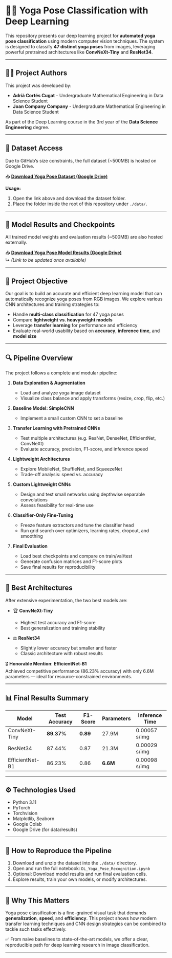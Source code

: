 # 🧘‍♀️ Yoga Pose Classification with Deep Learning

This repository presents our deep learning project for **automated yoga pose classification** using modern computer vision techniques. The system is designed to classify **47 distinct yoga poses** from images, leveraging powerful pretrained architectures like **ConvNeXt-Tiny** and **ResNet34**.

---

## 👨‍💻 Project Authors

This project was developed by:
- **Adrià Cortés Cugat** - Undergraduate Mathematical Engineering in Data Science Student 
- **Joan Company Company** - Undergraduate Mathematical Engineering in Data Science Student

As part of the Deep Learning course in the 3rd year of the **Data Science Engineering** degree.

---

## 📂 Dataset Access

Due to GitHub’s size constraints, the full dataset (~500MB) is hosted on Google Drive.

📥 **[Download Yoga Pose Dataset (Google Drive)](https://drive.google.com/drive/folders/1FDCsXx5FC060RfOw34LKfFCRmd2lI4jW?usp=drive_link)**

**Usage:**
1. Open the link above and download the dataset folder.
2. Place the folder inside the root of this repository under `./data/`.

---

## 📁 Model Results and Checkpoints

All trained model weights and evaluation results (~500MB) are also hosted externally.

📥 **[Download Yoga Pose Model Results (Google Drive)](INSERT_RESULTS_LINK_HERE)**  
↳ *(Link to be updated once available)*

---

## 🎯 Project Objective

Our goal is to build an accurate and efficient deep learning model that can automatically recognize yoga poses from RGB images. We explore various CNN architectures and training strategies to:

- Handle **multi-class classification** for 47 yoga poses
- Compare **lightweight vs. heavyweight models**
- Leverage **transfer learning** for performance and efficiency
- Evaluate real-world usability based on **accuracy**, **inference time**, and **model size**

---

## 🔍 Pipeline Overview

The project follows a complete and modular pipeline:

1. **Data Exploration & Augmentation**
   - Load and analyze yoga image dataset
   - Visualize class balance and apply transforms (resize, crop, flip, etc.)

2. **Baseline Model: SimpleCNN**
   - Implement a small custom CNN to set a baseline

3. **Transfer Learning with Pretrained CNNs**
   - Test multiple architectures (e.g. ResNet, DenseNet, EfficientNet, ConvNeXt)
   - Evaluate accuracy, precision, F1-score, and inference speed

4. **Lightweight Architectures**
   - Explore MobileNet, ShuffleNet, and SqueezeNet
   - Trade-off analysis: speed vs. accuracy

5. **Custom Lightweight CNNs**
   - Design and test small networks using depthwise separable convolutions
   - Assess feasibility for real-time use

6. **Classifier-Only Fine-Tuning**
   - Freeze feature extractors and tune the classifier head
   - Run grid search over optimizers, learning rates, dropout, and smoothing

7. **Final Evaluation**
   - Load best checkpoints and compare on train/val/test
   - Generate confusion matrices and F1-score plots
   - Save final results for reproducibility

---

## 🧠 Best Architectures

After extensive experimentation, the two best models are:

- 🏆 **ConvNeXt-Tiny**  
  - Highest test accuracy and F1-score  
  - Best generalization and training stability  

- ⚖️ **ResNet34**  
  - Slightly lower accuracy but smaller and faster  
  - Classic architecture with robust results  

🎖️ **Honorable Mention**: **EfficientNet-B1**  
Achieved competitive performance (86.23% accuracy) with only 6.6M parameters — ideal for resource-constrained environments.

---

## 📊 Final Results Summary

| Model           | Test Accuracy | F1-Score | Parameters | Inference Time |
|----------------|---------------|----------|------------|----------------|
| ConvNeXt-Tiny  | **89.37%**    | **0.89** | 27.9M      | 0.00057 s/img  |
| ResNet34       | 87.44%        | 0.87     | 21.3M      | 0.00029 s/img  |
| EfficientNet-B1| 86.23%        | 0.86     | **6.6M**    | 0.00098 s/img  |

---

## ⚙️ Technologies Used

- Python 3.11
- PyTorch
- Torchvision
- Matplotlib, Seaborn
- Google Colab
- Google Drive (for data/results)

---

## 🧩 How to Reproduce the Pipeline

1. Download and unzip the dataset into the `./data/` directory.
2. Open and run the full notebook: `DL_Yoga_Pose_Recognition.ipynb`
3. Optional: Download model results and run final evaluation cells.
4. Explore results, train your own models, or modify architectures.

---

## 📌 Why This Matters

Yoga pose classification is a fine-grained visual task that demands **generalization**, **speed**, and **efficiency**. This project shows how modern transfer learning techniques and CNN design strategies can be combined to tackle such tasks effectively.

✅ From naive baselines to state-of-the-art models, we offer a clear, reproducible path for deep learning research in image classification.

---
